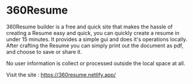 # 360Resume
360Resume builder is a free and quick site that makes the hassle of creating a Resume easy and quick, you can quickly create a resume in under 15 minutes. It provides a simple gui and does it's operations locally.
After crafting the Resume you can simply print out the document as pdf, and choose to save or share it.

No user information is collect or processed outside the local space at all.

Visit the site : https://360resume.netlify.app/
